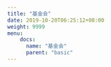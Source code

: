 ```yaml
---
title: "基金会"
date: 2019-10-20T06:25:12+08:00
weight: 9999
menu:
    docs:
      name: "基金会"
      parent: "basic"
---
```


